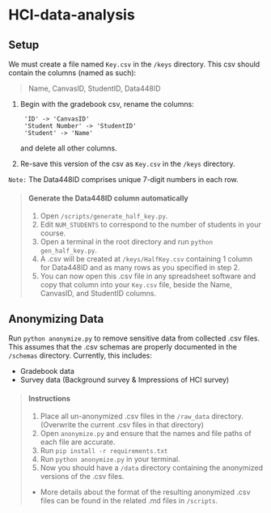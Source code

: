 # HCI-data-analysis

## Setup
We must create a file named `Key.csv` in the `/keys` directory. This csv should contain the columns (named as such):
> Name, CanvasID, StudentID, Data448ID

1. Begin with the gradebook csv, rename the columns:

        'ID' -> 'CanvasID'
        'Student Number' -> 'StudentID'
        'Student' -> 'Name'

    and delete all other columns. 
2. Re-save this version of the csv as `Key.csv` in the `/keys` directory.

`Note:` The Data448ID comprises unique 7-digit numbers in each row.
> #### Generate the Data448ID column automatically
> 1. Open `/scripts/generate_half_key.py`.
> 2. Edit `NUM_STUDENTS` to correspond to the number of students in your course.
> 3. Open a terminal in the root directory and run `python gen_half_key.py`.
> 4. A .csv will be created at `/keys/HalfKey.csv` containing 1 column for Data448ID and as many rows as you specified in step 2.
> 5. You can now open this .csv file in any spreadsheet software and copy that column into your `Key.csv` file, beside the Name, CanvasID, and StudentID columns.

## Anonymizing Data

Run `python anonymize.py` to remove sensitive data from collected .csv files. This assumes that the .csv schemas are
properly documented in the `/schemas` directory. Currently, this includes:

- Gradebook data
- Survey data (Background survey & Impressions of HCI survey)

> #### Instructions
> 1. Place all un-anonymized .csv files in the `/raw_data` directory. (Overwrite the current .csv files in that directory)
> 2. Open `anonymize.py` and ensure that the names and file paths of each file are accurate.
> 2. Run `pip install -r requirements.txt`
> 3. Run `python anonymize.py` in your terminal.
> 4. Now you should have a `/data` directory containing the anonymized versions of the .csv files.
> - More details about the format of the resulting anonymized .csv files can be found in the related .md files in `/scripts`.